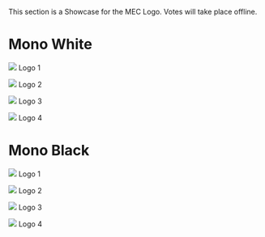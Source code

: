 This section is a Showcase for the MEC Logo.
Votes will take place offline.


# Mono White

![](/Media/MECLogo1White.png)
Logo 1

![](/Media/MECLogo2White.png)
Logo 2

![](/Media/MECLogo3White.png)
Logo 3

![](/Media/MECLogo4White.png)
Logo 4


# Mono Black

![](/Media/MECLogo1Black.png)
Logo 1

![](/Media/MECLogo2Black.png)
Logo 2

![](/Media/MECLogo3Black.png)
Logo 3

![](/Media/MECLogo4Black.png)
Logo 4
